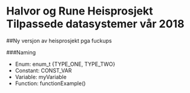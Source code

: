 # Halvor og Rune Heisprosjekt Tilpassede datasystemer vår 2018
##Ny versjon av heisprosjekt pga fuckups

###Naming

* Enum: enum_t {TYPE_ONE, TYPE_TWO}
* Constant: CONST_VAR
* Variable: myVariable
* Function: functionExample()
